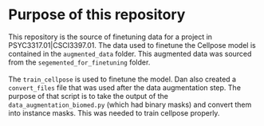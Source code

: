 # Purpose of this repository
This repository is the source of finetuning data for a project in PSYC3317.01|CSCI3397.01. The data used to finetune the Cellpose model is contained in the `augmented_data` folder. This augmented data was sourced from the `segemented_for_finetuning` folder.
<br> </br>
The `train_cellpose` is used to finetune the model. Dan also created a `convert_files` file that was used after the data augmentation step. The purpose of that script is to take the output of the `data_augmentation_biomed.py` (which had binary masks) and convert them into instance masks. This was needed to train cellpose properly.
